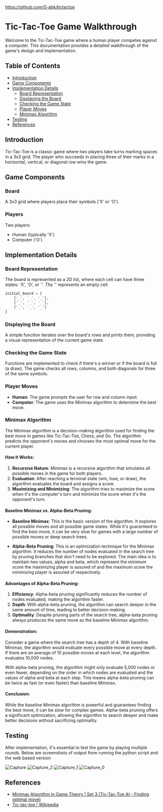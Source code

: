 https://github.com/S-abk/tictactoe
# Tic-Tac-Toe Game Walkthrough

Welcome to the Tic-Tac-Toe game where a human player competes against a computer. This documentation provides a detailed walkthrough of the game's design and implementation.

## Table of Contents

- [Introduction](#introduction)
- [Game Components](#game-components)
- [Implementation Details](#implementation-details)
  - [Board Representation](#board-representation)
  - [Displaying the Board](#displaying-the-board)
  - [Checking the Game State](#checking-the-game-state)
  - [Player Moves](#player-moves)
  - [Minimax Algorithm](#minimax-algorithm)
- [Testing](#testing)
- [References](#references)

## Introduction

Tic-Tac-Toe is a classic game where two players take turns marking spaces in a 3x3 grid. The player who succeeds in placing three of their marks in a horizontal, vertical, or diagonal row wins the game.

## Game Components

### Board

A 3x3 grid where players place their symbols ('X' or 'O').

### Players

Two players:
- Human (typically 'X')
- Computer ('O')

## Implementation Details

### Board Representation

The board is represented as a 2D list, where each cell can have three states: 'X', 'O', or '_'. The '_' represents an empty cell.

```python
initial_board = [
    ['_', '_', '_'],
    ['_', '_', '_'],
    ['_', '_', '_']
]
```

### Displaying the Board

A simple function iterates over the board's rows and prints them, providing a visual representation of the current game state.

### Checking the Game State

Functions are implemented to check if there's a winner or if the board is full (a draw). The game checks all rows, columns, and both diagonals for three of the same symbols.

### Player Moves

- **Human**: The game prompts the user for row and column input.
- **Computer**: The game uses the Minimax algorithm to determine the best move.

### Minimax Algorithm

The Minimax algorithm is a decision-making algorithm used for finding the best move in games like Tic-Tac-Toe, Chess, and Go. The algorithm predicts the opponent's moves and chooses the most optimal move for the current player.

#### How It Works:

1. **Recursive Nature**: Minimax is a recursive algorithm that simulates all possible moves in the game for both players.
2. **Evaluation**: After reaching a terminal state (win, lose, or draw), the algorithm evaluates the board and assigns a score.
3. **Maximizing and Minimizing**: The algorithm tries to maximize the score when it's the computer's turn and minimize the score when it's the opponent's turn.

#### Baseline Minimax vs. Alpha-Beta Pruning:

- **Baseline Minimax**: This is the basic version of the algorithm. It explores all possible moves and all possible game states. While it's guaranteed to find the best move, it can be very slow for games with a large number of possible moves or deep search trees.

- **Alpha-Beta Pruning**: This is an optimization technique for the Minimax algorithm. It reduces the number of nodes evaluated in the search tree by pruning branches that don't need to be explored. The main idea is to maintain two values, alpha and beta, which represent the minimum score the maximizing player is assured of and the maximum score the minimizing player is assured of respectively.

#### Advantages of Alpha-Beta Pruning:

1. **Efficiency**: Alpha-beta pruning significantly reduces the number of nodes evaluated, making the algorithm faster.
2. **Depth**: With alpha-beta pruning, the algorithm can search deeper in the same amount of time, leading to better decision-making.
3. **Optimality**: Despite pruning parts of the search tree, alpha-beta pruning always produces the same move as the baseline Minimax algorithm.

#### Demonstration:

Consider a game where the search tree has a depth of 4. With baseline Minimax, the algorithm would evaluate every possible move at every depth. If there are an average of 10 possible moves at each level, the algorithm evaluates 10,000 nodes.

With alpha-beta pruning, the algorithm might only evaluate 5,000 nodes or even fewer, depending on the order in which nodes are evaluated and the values of alpha and beta at each step. This means alpha-beta pruning can be twice as fast (or even faster) than baseline Minimax.

#### Conclusion:

While the baseline Minimax algorithm is powerful and guarantees finding the best move, it can be slow for complex games. Alpha-beta pruning offers a significant optimization, allowing the algorithm to search deeper and make better decisions without sacrificing optimality.


## Testing

After implementation, it's essential to test the game by playing multiple rounds. Below are screenshots of output from running the python script and the web based version

![Capture](https://github.com/S-abk/tictactoe/assets/117982032/1015da56-25dd-4f77-b01f-3f210919d313)
![Capture_2](https://github.com/S-abk/tictactoe/assets/117982032/a77035de-7341-45f6-a0b5-210519a6b47d)
![Capture_1](https://github.com/S-abk/tictactoe/assets/117982032/a5079207-d253-45cf-a53d-99b9c54c8fcf)
![Capture_0](https://github.com/S-abk/tictactoe/assets/117982032/3adfdd32-340e-4505-83cb-33fc458b230b)

## References

- [Minimax Algorithm in Game Theory | Set 3 (Tic-Tac-Toe AI – Finding optimal move)](https://www.geeksforgeeks.org/minimax-algorithm-in-game-theory-set-3-tic-tac-toe-ai-finding-optimal-move/)
- [Tic-tac-toe | Wikipedia](https://en.wikipedia.org/wiki/Tic-tac-toe)


